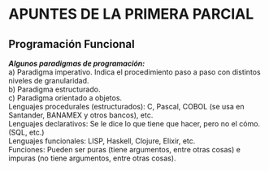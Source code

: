 # APUNTES DE LA PRIMERA PARCIAL
## Programación Funcional
***Algunos paradigmas de programación:***     
a) Paradigma imperativo. Indica el procedimiento paso a paso con distintos niveles de granularidad.  
b) Paradigma estructurado.  
c) Paradigma orientado a objetos.  
Lenguajes procedurales (estructurados): C, Pascal, COBOL (se usa en Santander, BANAMEX y otros bancos), etc.  
Lenguajes declarativos: Se le dice lo que tiene que hacer, pero no el cómo. (SQL, etc.)  
Lenguajes funcionales: LISP, Haskell, Clojure, Elixir, etc.  
Funciones: Pueden ser puras (tiene argumentos, entre otras cosas) e impuras (no tiene argumentos, entre otras cosas).  


